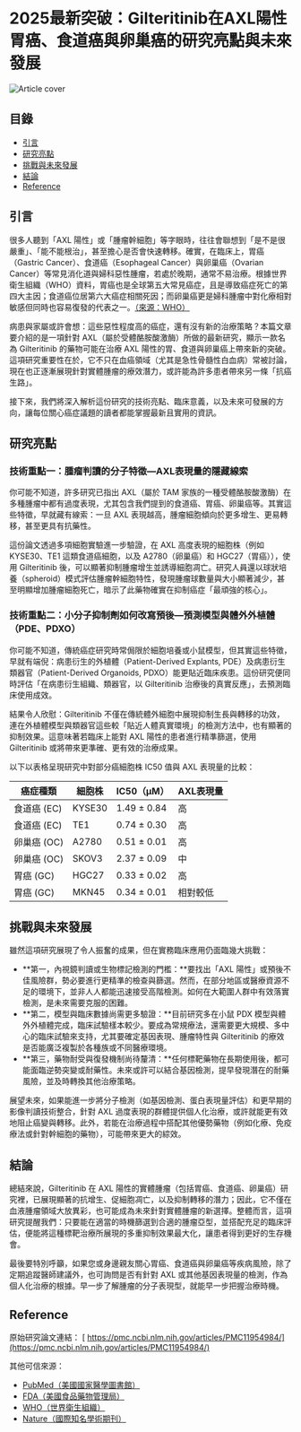 # 2025最新突破：Gilteritinib在AXL陽性胃癌、食道癌與卵巢癌的研究亮點與未來發展
![Article cover](https://i.imgur.com/UFVtFT1.png)

## 目錄

* [引言](#introduction)
* [研究亮點](#highlights)
* [挑戰與未來發展](#future-work)
* [結論](#conclusion)
* [Reference](#reference)

## 引言
<a id="introduction"></a>

很多人聽到「AXL 陽性」或「腫瘤幹細胞」等字眼時，往往會聯想到「是不是很嚴重」、「能不能根治」，甚至擔心是否會快速轉移。確實，在臨床上，胃癌（Gastric Cancer）、食道癌（Esophageal Cancer）與卵巢癌（Ovarian Cancer）等常見消化道與婦科惡性腫瘤，若處於晚期，通常不易治療。根據世界衛生組織（WHO）資料，胃癌也是全球第五大常見癌症，且是導致癌症死亡的第四大主因；食道癌位居第六大癌症相關死因；而卵巢癌更是婦科腫瘤中對化療相對敏感但同時也容易復發的代表之一。[（來源：WHO）](https://www.who.int/news-room/fact-sheets/detail/cancer)

病患與家屬或許會想：這些惡性程度高的癌症，還有沒有新的治療策略？本篇文章要介紹的是一項針對 AXL（屬於受體酪胺酸激酶）所做的最新研究，顯示一款名為 Gilteritinib 的藥物可能在治療 AXL 陽性的胃、食道與卵巢癌上帶來新的突破。這項研究重要性在於，它不只在血癌領域（尤其是急性骨髓性白血病）常被討論，現在也正逐漸展現針對實體腫瘤的療效潛力，或許能為許多患者帶來另一條「抗癌生路」。

接下來，我們將深入解析這份研究的技術亮點、臨床意義，以及未來可發展的方向，讓每位關心癌症議題的讀者都能掌握最新且實用的資訊。

## 研究亮點
<a id="highlights"></a>

### 技術重點一：腫瘤判讀的分子特徵—AXL表現量的隱藏線索

你可能不知道，許多研究已指出 AXL（屬於 TAM 家族的一種受體酪胺酸激酶）在多種腫瘤中都有過度表現，尤其包含我們提到的食道癌、胃癌、卵巢癌等。其實這些特徵，早就藏有線索：一旦 AXL 表現越高，腫瘤細胞傾向於更多增生、更易轉移，甚至更具有抗藥性。

這份論文透過多項細胞實驗進一步驗證，在 AXL 高度表現的細胞株（例如 KYSE30、TE1 這類食道癌細胞，以及 A2780（卵巢癌）和 HGC27（胃癌）），使用 Gilteritinib 後，可以顯著抑制腫瘤增生並誘導細胞凋亡。研究人員還以球狀培養（spheroid）模式評估腫瘤幹細胞特性，發現腫瘤球數量與大小顯著減少，甚至明顯增加腫瘤細胞死亡，暗示了此藥物確實在抑制癌症「最頑強的核心」。

### 技術重點二：小分子抑制劑如何改寫預後—預測模型與體外外植體（PDE、PDXO）

你可能不知道，傳統癌症研究時常侷限於細胞培養或小鼠模型，但其實這些特徵，早就有端倪：病患衍生的外植體（Patient-Derived Explants, PDE）及病患衍生類器官（Patient-Derived Organoids, PDXO）能更貼近臨床疾患。這份研究便同時評估「在病患衍生組織、類器官，以 Gilteritinib 治療後的真實反應」，去預測臨床使用成效。

結果令人欣慰：Gilteritinib 不僅在傳統體外細胞中展現抑制生長與轉移的功效，連在外植體模型與類器官這些較「貼近人體真實環境」的檢測方法中，也有顯著的抑制效果。這意味著若臨床上能對 AXL 陽性的患者進行精準篩選，使用 Gilteritinib 或將帶來更準確、更有效的治療成果。

以下以表格呈現研究中對部分癌細胞株 IC50 值與 AXL 表現量的比較：

| 癌症種類     | 細胞株    | IC50（μM）    | AXL表現量 |
| -------- | ------ | ----------- | ------ |
| 食道癌 (EC) | KYSE30 | 1.49 ± 0.84 | 高      |
| 食道癌 (EC) | TE1    | 0.74 ± 0.30 | 高      |
| 卵巢癌 (OC) | A2780  | 0.51 ± 0.01 | 高      |
| 卵巢癌 (OC) | SKOV3  | 2.37 ± 0.09 | 中      |
| 胃癌 (GC)  | HGC27  | 0.33 ± 0.02 | 高      |
| 胃癌 (GC)  | MKN45  | 0.34 ± 0.01 | 相對較低   |

## 挑戰與未來發展
<a id="future-work"></a>

雖然這項研究展現了令人振奮的成果，但在實務臨床應用仍面臨幾大挑戰：

* **第一，內視鏡判讀或生物標記檢測的門檻：**要找出「AXL 陽性」或預後不佳風險群，勢必要進行更精準的檢查與篩選。然而，在部分地區或醫療資源不足的環境下，並非人人都能迅速接受高階檢測。如何在大範圍人群中有效落實檢測，是未來需要克服的困難。
* **第二，模型與臨床數據尚需更多驗證：**目前研究多在小鼠 PDX 模型與體外外植體完成，臨床試驗樣本較少。要成為常規療法，還需要更大規模、多中心的臨床試驗來支持，尤其要確定基因表現、腫瘤特性與 Gilteritinib 的療效是否能廣泛複製於各種族或不同醫療環境。
* **第三，藥物耐受與復發機制尚待釐清：**任何標靶藥物在長期使用後，都可能面臨逆勢突變或耐藥性。未來或許可以結合基因檢測，提早發現潛在的耐藥風險，並及時轉換其他治療策略。

展望未來，如果能進一步將分子檢測（如基因檢測、蛋白表現量評估）和更早期的影像判讀技術整合，針對 AXL 過度表現的群體提供個人化治療，或許就能更有效地阻止癌變與轉移。此外，若能在治療過程中搭配其他優勢藥物（例如化療、免疫療法或針對幹細胞的藥物），可能帶來更大的綜效。

## 結論
<a id="conclusion"></a>

總結來說，Gilteritinib 在 AXL 陽性的實體腫瘤（包括胃癌、食道癌、卵巢癌）研究裡，已展現顯著的抗增生、促細胞凋亡，以及抑制轉移的潛力；因此，它不僅在血液腫瘤領域大放異彩，也可能成為未來針對實體腫瘤的新選擇。整體而言，這項研究提醒我們：只要能在適當的時機篩選到合適的腫瘤亞型，並搭配充足的臨床評估，便能將這種標靶治療所展現的多重抑制效果最大化，讓患者得到更好的生存機會。

最後要特別呼籲，如果您或身邊親友關心胃癌、食道癌與卵巢癌等疾病風險，除了定期追蹤醫師建議外，也可詢問是否有針對 AXL 或其他基因表現量的檢測，作為個人化治療的根據。早一步了解腫瘤的分子表現型，就能早一步把握治療時機。

## Reference
<a id="reference"></a>

原始研究論文連結： [ https://pmc.ncbi.nlm.nih.gov/articles/PMC11954984/](https://pmc.ncbi.nlm.nih.gov/articles/PMC11954984/) 

其他可信來源：

* [PubMed（美國國家醫學圖書館）](https://pubmed.ncbi.nlm.nih.gov/)
* [FDA（美國食品藥物管理局）](https://www.fda.gov/)
* [WHO（世界衛生組織）](https://www.who.int/news-room/fact-sheets/detail/cancer)
* [Nature（國際知名學術期刊）](https://www.nature.com/)